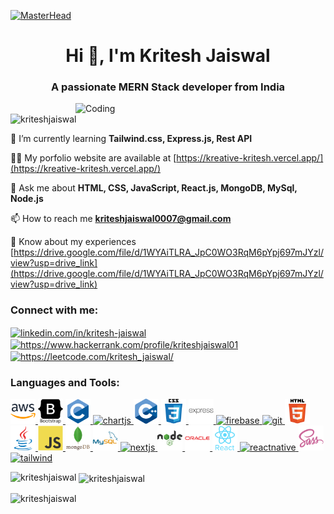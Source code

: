  [![MasterHead](https://www.digitalsolutionservices.com/img/services/web%20development.gif)](https://github.com/Kriteshjaiswal)
    <h1 align="center">Hi 👋, I'm Kritesh Jaiswal</h1>
    <h3 align="center">A passionate MERN Stack developer from India</h3>
    <img align="right" alt="Coding" width="400" src="https://cdn.dribbble.com/userupload/3898109/file/original-1e15ac48305378a87fc4997b2ad4c0ee.gif" />
    <p align="left"> <img src="https://komarev.com/ghpvc/?username=kriteshjaiswal&label=Profile%20views&color=0e75b6&style=flat" alt="kriteshjaiswal" /> </p>
  🌱 I’m currently learning **Tailwind.css, Express.js, Rest API**
        
  👨‍💻 My porfolio website are available at [https://kreative-kritesh.vercel.app/](https://kreative-kritesh.vercel.app/)
        
  💬 Ask me about **HTML, CSS, JavaScript, React.js, MongoDB, MySql, Node.js**
        
  📫 How to reach me **kriteshjaiswal0007@gmail.com**
  
  📄 Know about my experiences [https://drive.google.com/file/d/1WYAiTLRA_JpC0WO3RqM6pYpj697mJYzl/view?usp=drive_link](https://drive.google.com/file/d/1WYAiTLRA_JpC0WO3RqM6pYpj697mJYzl/view?usp=drive_link)
    
  <h3 align="left">Connect with me:</h3>
  <p align="left">
    <a href="https://linkedin.com/in/linkedin.com/in/kritesh-jaiswal" target="blank"><img align="center" src="https://raw.githubusercontent.com/rahuldkjain/github-profile-readme-generator/master/src/images/icons/Social/linked-in-alt.svg" alt="linkedin.com/in/kritesh-jaiswal" height="30" width="40" /></a>
    <a href="https://www.hackerrank.com/https://www.hackerrank.com/profile/kriteshjaiswal01" target="blank"><img align="center" src="https://raw.githubusercontent.com/rahuldkjain/github-profile-readme-generator/master/src/images/icons/Social/hackerrank.svg" alt="https://www.hackerrank.com/profile/kriteshjaiswal01" height="30" width="40" /></a>
    <a href="https://www.leetcode.com/https://leetcode.com/kritesh_jaiswal/" target="blank"><img align="center" src="https://raw.githubusercontent.com/rahuldkjain/github-profile-readme-generator/master/src/images/icons/Social/leet-code.svg" alt="https://leetcode.com/kritesh_jaiswal/" height="30" width="40" /></a>
    </p>
    
 <h3 align="left">Languages and Tools:</h3>
    <p align="left"> <a href="https://aws.amazon.com" target="_blank" rel="noreferrer"> <img src="https://raw.githubusercontent.com/devicons/devicon/master/icons/amazonwebservices/amazonwebservices-original-wordmark.svg" alt="aws" width="40" height="40"/> </a> <a href="https://getbootstrap.com" target="_blank" rel="noreferrer"> <img src="https://raw.githubusercontent.com/devicons/devicon/master/icons/bootstrap/bootstrap-plain-wordmark.svg" alt="bootstrap" width="40" height="40"/> </a> <a href="https://www.cprogramming.com/" target="_blank" rel="noreferrer"> <img src="https://raw.githubusercontent.com/devicons/devicon/master/icons/c/c-original.svg" alt="c" width="40" height="40"/> </a> <a href="https://www.chartjs.org" target="_blank" rel="noreferrer"> <img src="https://www.chartjs.org/media/logo-title.svg" alt="chartjs" width="40" height="40"/> </a> <a href="https://www.w3schools.com/cpp/" target="_blank" rel="noreferrer"> <img src="https://raw.githubusercontent.com/devicons/devicon/master/icons/cplusplus/cplusplus-original.svg" alt="cplusplus" width="40" height="40"/> </a> <a href="https://www.w3schools.com/css/" target="_blank" rel="noreferrer"> <img src="https://raw.githubusercontent.com/devicons/devicon/master/icons/css3/css3-original-wordmark.svg" alt="css3" width="40" height="40"/> </a> <a href="https://expressjs.com" target="_blank" rel="noreferrer"> <img src="https://raw.githubusercontent.com/devicons/devicon/master/icons/express/express-original-wordmark.svg" alt="express" width="40" height="40"/> </a> <a href="https://firebase.google.com/" target="_blank" rel="noreferrer"> <img src="https://www.vectorlogo.zone/logos/firebase/firebase-icon.svg" alt="firebase" width="40" height="40"/> </a> <a href="https://git-scm.com/" target="_blank" rel="noreferrer"> <img src="https://www.vectorlogo.zone/logos/git-scm/git-scm-icon.svg" alt="git" width="40" height="40"/> </a> <a href="https://www.w3.org/html/" target="_blank" rel="noreferrer"> <img src="https://raw.githubusercontent.com/devicons/devicon/master/icons/html5/html5-original-wordmark.svg" alt="html5" width="40" height="40"/> </a> <a href="https://www.java.com" target="_blank" rel="noreferrer"> <img src="https://raw.githubusercontent.com/devicons/devicon/master/icons/java/java-original.svg" alt="java" width="40" height="40"/> </a> <a href="https://developer.mozilla.org/en-US/docs/Web/JavaScript" target="_blank" rel="noreferrer"> <img src="https://raw.githubusercontent.com/devicons/devicon/master/icons/javascript/javascript-original.svg" alt="javascript" width="40" height="40"/> </a> <a href="https://www.mongodb.com/" target="_blank" rel="noreferrer"> <img src="https://raw.githubusercontent.com/devicons/devicon/master/icons/mongodb/mongodb-original-wordmark.svg" alt="mongodb" width="40" height="40"/> </a> <a href="https://www.mysql.com/" target="_blank" rel="noreferrer"> <img src="https://raw.githubusercontent.com/devicons/devicon/master/icons/mysql/mysql-original-wordmark.svg" alt="mysql" width="40" height="40"/> </a> <a href="https://nextjs.org/" target="_blank" rel="noreferrer"> <img src="https://cdn.worldvectorlogo.com/logos/nextjs-2.svg" alt="nextjs" width="40" height="40"/> </a> <a href="https://nodejs.org" target="_blank" rel="noreferrer"> <img src="https://raw.githubusercontent.com/devicons/devicon/master/icons/nodejs/nodejs-original-wordmark.svg" alt="nodejs" width="40" height="40"/> </a> <a href="https://www.oracle.com/" target="_blank" rel="noreferrer"> <img src="https://raw.githubusercontent.com/devicons/devicon/master/icons/oracle/oracle-original.svg" alt="oracle" width="40" height="40"/> </a> <a href="https://reactjs.org/" target="_blank" rel="noreferrer"> <img src="https://raw.githubusercontent.com/devicons/devicon/master/icons/react/react-original-wordmark.svg" alt="react" width="40" height="40"/> </a> <a href="https://reactnative.dev/" target="_blank" rel="noreferrer"> <img src="https://reactnative.dev/img/header_logo.svg" alt="reactnative" width="40" height="40"/> </a> <a href="https://sass-lang.com" target="_blank" rel="noreferrer"> <img src="https://raw.githubusercontent.com/devicons/devicon/master/icons/sass/sass-original.svg" alt="sass" width="40" height="40"/> </a> <a href="https://tailwindcss.com/" target="_blank" rel="noreferrer"> <img src="https://www.vectorlogo.zone/logos/tailwindcss/tailwindcss-icon.svg" alt="tailwind" width="40" height="40"/> </a> </p>
    
  <p><img align="left" src="https://github-readme-stats.vercel.app/api/top-langs?username=kriteshjaiswal&show_icons=true&locale=en&layout=compact" alt="kriteshjaiswal" /></p>
    
  <p>&nbsp;<img align="center" src="https://github-readme-stats.vercel.app/api?username=kriteshjaiswal&show_icons=true&locale=en" alt="kriteshjaiswal" /></p>
    
  <p><img align="center" src="https://github-readme-streak-stats.herokuapp.com/?user=kriteshjaiswal&" alt="kriteshjaiswal" /></p>
    
